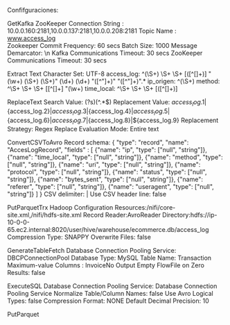 Confifguraciones:

GetKafka 
ZooKeeper Connection String : 10.0.0.160:2181,10.0.0.137:2181,10.0.0.208:2181 
Topic Name : www.access_log  
Zookeeper Commit Frequency: 60 secs 
Batch Size: 1000 
Message Demarcator: \n 
Kafka Communications Timeout: 30 secs 
ZooKeeper Communications Timeout: 30 secs 

Extract Text 
Character Set: UTF-8 
access_log: ^(\S+) \S+ \S+ \[([^\[]+)\] "(\w+) (\S+) (\S+)" (\d+) (\d+) "([^"]+)" "([^"]+)".* 
ip_origen: ^(\S+) 
method: ^\S+ \S+ \S+ \[[^\[]+\] "(\w+) 
time_local: ^\S+ \S+ \S+ \[([^\[]+)\] 


ReplaceText 
Search Value: (?s)(^.*$) 
Replacement Value: ${access_log.1}|${access_log.2}|${access_log.3}|${access_log.4}|${access_log.5}|${access_log.6}|${access_log.7}|${access_log.8}|${access_log.9} 
Replacement Strategy: Regex Replace 
Evaluation Mode: Entire text 


ConvertCSVToAvro
Record schema: {
  "type": "record",
  "name": "AccesLogRecord",
  "fields" : [
  	{"name": "ip", "type": ["null", "string"]},
  	{"name": "time_local", "type": ["null", "string"]},
  	{"name": "method", "type": ["null", "string"]},
  	{"name": "uri", "type": ["null", "string"]},
  	{"name": "protocol", "type": ["null", "string"]},
  	{"name": "status", "type": ["null", "string"]},
  	{"name": "bytes_sent", "type": ["null", "string"]},
  	{"name": "referer", "type": ["null", "string"]},
  	{"name": "useragent", "type": ["null", "string"]}
  ]
}
CSV delimiter: |
Use CSV header line: false


PutParquetTrx
Hadoop Configuration Resources:/nifi/core-site.xml,/nifi/hdfs-site.xml
Record Reader:AvroReader
Directory:hdfs://ip-10-0-0-65.ec2.internal:8020/user/hive/warehouse/ecommerce.db/access_log
Compression Type: SNAPPY
Overwrite Files: false

GenerateTableFetch
Database Connection Pooling Service: DBCPConnectionPool
Database Type: MySQL
Table Name: Transaction
Maximum-value Columns : InvoiceNo
Output Empty FlowFile on Zero Results: false

ExecuteSQL
Database Connection Pooling Service: Database Connection Pooling Service
Normalize Table/Column Names: false
Use Avro Logical Types: false
Compression Format: NONE
Default Decimal Precision: 10 

PutParquet

